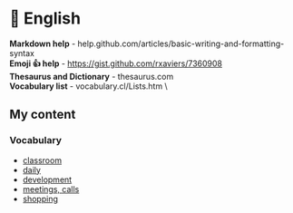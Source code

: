 # :closed_book: English
**Markdown help** - help.github.com/articles/basic-writing-and-formatting-syntax \
**Emoji :thumbsup: help** - https://gist.github.com/rxaviers/7360908 \
**Thesaurus and Dictionary** - thesaurus.com \
**Vocabulary list** - vocabulary.cl/Lists.htm \

## My content
###  Vocabulary
- [classroom](./vocabulary/classroom.md)
- [daily](./vocabulary/daily.md)
- [development](./vocabulary/development.md)
- [meetings, calls](./vocabulary/meetings.md)
- [shopping](./vocabulary/shopping.md)
